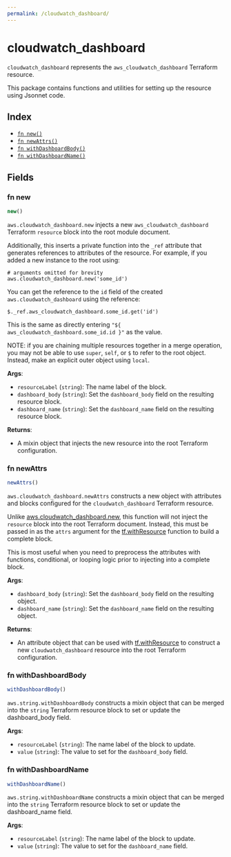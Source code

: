 ```yaml
---
permalink: /cloudwatch_dashboard/
---
```


# cloudwatch_dashboard

`cloudwatch_dashboard` represents the `aws_cloudwatch_dashboard` Terraform resource.



This package contains functions and utilities for setting up the resource using Jsonnet code.


## Index

* [`fn new()`](#fn-new)
* [`fn newAttrs()`](#fn-newattrs)
* [`fn withDashboardBody()`](#fn-withdashboardbody)
* [`fn withDashboardName()`](#fn-withdashboardname)

## Fields

### fn new

```ts
new()
```


`aws.cloudwatch_dashboard.new` injects a new `aws_cloudwatch_dashboard` Terraform `resource`
block into the root module document.

Additionally, this inserts a private function into the `_ref` attribute that generates references to attributes of the
resource. For example, if you added a new instance to the root using:

    # arguments omitted for brevity
    aws.cloudwatch_dashboard.new('some_id')

You can get the reference to the `id` field of the created `aws.cloudwatch_dashboard` using the reference:

    $._ref.aws_cloudwatch_dashboard.some_id.get('id')

This is the same as directly entering `"${ aws_cloudwatch_dashboard.some_id.id }"` as the value.

NOTE: if you are chaining multiple resources together in a merge operation, you may not be able to use `super`, `self`,
or `$` to refer to the root object. Instead, make an explicit outer object using `local`.

**Args**:
  - `resourceLabel` (`string`): The name label of the block.
  - `dashboard_body` (`string`): Set the `dashboard_body` field on the resulting resource block.
  - `dashboard_name` (`string`): Set the `dashboard_name` field on the resulting resource block.

**Returns**:
- A mixin object that injects the new resource into the root Terraform configuration.


### fn newAttrs

```ts
newAttrs()
```


`aws.cloudwatch_dashboard.newAttrs` constructs a new object with attributes and blocks configured for the `cloudwatch_dashboard`
Terraform resource.

Unlike [aws.cloudwatch_dashboard.new](#fn-new), this function will not inject the `resource`
block into the root Terraform document. Instead, this must be passed in as the `attrs` argument for the
[tf.withResource](https://github.com/tf-libsonnet/core/tree/main/docs#fn-withresource) function to build a complete block.

This is most useful when you need to preprocess the attributes with functions, conditional, or looping logic prior to
injecting into a complete block.

**Args**:
  - `dashboard_body` (`string`): Set the `dashboard_body` field on the resulting object.
  - `dashboard_name` (`string`): Set the `dashboard_name` field on the resulting object.

**Returns**:
  - An attribute object that can be used with [tf.withResource](https://github.com/tf-libsonnet/core/tree/main/docs#fn-withresource) to construct a new `cloudwatch_dashboard` resource into the root Terraform configuration.


### fn withDashboardBody

```ts
withDashboardBody()
```

`aws.string.withDashboardBody` constructs a mixin object that can be merged into the `string`
Terraform resource block to set or update the dashboard_body field.



**Args**:
  - `resourceLabel` (`string`): The name label of the block to update.
  - `value` (`string`): The value to set for the `dashboard_body` field.


### fn withDashboardName

```ts
withDashboardName()
```

`aws.string.withDashboardName` constructs a mixin object that can be merged into the `string`
Terraform resource block to set or update the dashboard_name field.



**Args**:
  - `resourceLabel` (`string`): The name label of the block to update.
  - `value` (`string`): The value to set for the `dashboard_name` field.
